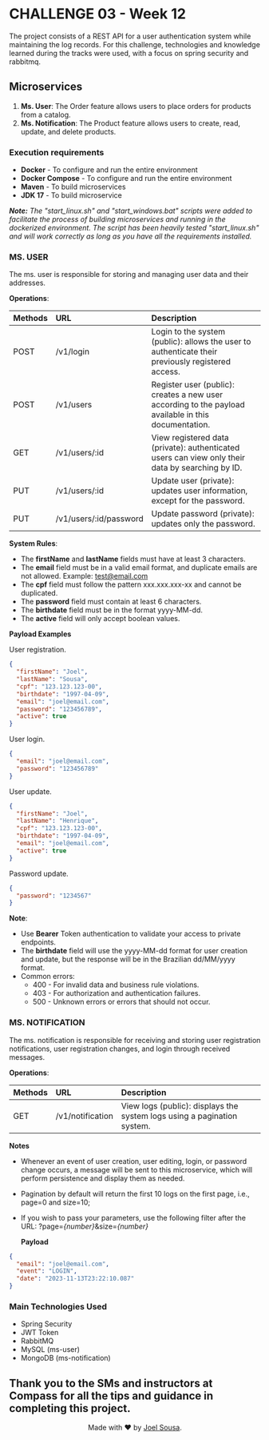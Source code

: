 # CHALLENGE 03 - Week 12

The project consists of a REST API for a user authentication system while maintaining the log records. For this challenge, technologies and knowledge learned during the tracks were used, with a focus on spring security and rabbitmq.

## Microservices

1. **Ms. User**: The Order feature allows users to place orders for products from a catalog.
2. **Ms. Notification**: The Product feature allows users to create, read, update, and delete products.

### Execution requirements
* **Docker** - To configure and run the entire environment
* **Docker Compose** - To configure and run the entire environment
* **Maven** - To build microservices
* **JDK 17** - To build microservice

***Note:** 
The "start_linux.sh" and "start_windows.bat" scripts were added to facilitate the process of building microservices and running in the dockerized environment. The script has been heavily tested "start_linux.sh" and will work correctly as long as you have all the requirements installed.*

### MS. USER

The ms. user is responsible for storing and managing user data and their addresses.

**Operations**:

| **Methods** | **URL**                | **Description**                                                                                       |
|:------------|:-----------------------|:------------------------------------------------------------------------------------------------------|
| POST        | /v1/login              | Login to the system (public): allows the user to authenticate their previously registered access.     |
| POST        | /v1/users              | Register user (public): creates a new user according to the payload available in this documentation.  |
| GET         | /v1/users/:id          | View registered data (private): authenticated users can view only their data by searching by ID.      |
| PUT         | /v1/users/:id          | Update user (private): updates user information, except for the password.                             |
| PUT         | /v1/users/:id/password | Update password (private): updates only the password.                                                 |

**System Rules**:

* The **firstName** and **lastName** fields must have at least 3 characters.
* The **email** field must be in a valid email format, and duplicate emails are not allowed. Example: test@email.com
* The **cpf** field must follow the pattern xxx.xxx.xxx-xx and cannot be duplicated.
* The **password** field must contain at least 6 characters.
* The **birthdate** field must be in the format yyyy-MM-dd.
* The **active** field will only accept boolean values.

**Payload Examples**

User registration.
```json
{
  "firstName": "Joel",
  "lastName": "Sousa",
  "cpf": "123.123.123-00",
  "birthdate": "1997-04-09",
  "email": "joel@email.com",
  "password": "123456789",
  "active": true
}
```

User login.
```json
{
  "email": "joel@email.com",
  "password": "123456789"
}
```

User update.
```json
{
  "firstName": "Joel",
  "lastName": "Henrique",
  "cpf": "123.123.123-00",
  "birthdate": "1997-04-09",
  "email": "joel@email.com",
  "active": true
}
```

Password update.
```json
{
  "password": "1234567"
}
```

**Note**:
* Use **Bearer** Token authentication to validate your access to private endpoints.
* The **birthdate** field will use the yyyy-MM-dd format for user creation and update, but the response will be in the Brazilian dd/MM/yyyy format.
* Common errors:
  * 400 - For invalid data and business rule violations.
  * 403 - For authorization and authentication failures.
  * 500 - Unknown errors or errors that should not occur.

### MS. NOTIFICATION

The ms. notification is responsible for receiving and storing user registration notifications, user registration changes, and login through received messages.

**Operations**:

| **Methods** | **URL**           | **Description**                                                          |
|:------------|:------------------|:-------------------------------------------------------------------------|
| GET         | /v1/notification  | View logs (public): displays the system logs using a pagination system.  |

**Notes**

* Whenever an event of user creation, user editing, login, or password change occurs, a message will be sent to this microservice, which will perform persistence and display them as needed.
* Pagination by default will return the first 10 logs on the first page, i.e., page=0 and size=10;
* If you wish to pass your parameters, use the following filter after the URL: ?page=*{number}*&size=*{number}*

  **Payload**

```json
{
  "email": "joel@email.com",
  "event": "LOGIN",
  "date": "2023-11-13T23:22:10.087"
}
```

### Main Technologies Used
* Spring Security
* JWT Token
* RabbitMQ
* MySQL (ms-user)
* MongoDB (ms-notification)

Thank you to the SMs and instructors at Compass for all the tips and guidance in completing this project.
---

<p align="center">
Made with ❤️ by <a href="https://github.com/joellhss">Joel Sousa</a>.
</p>